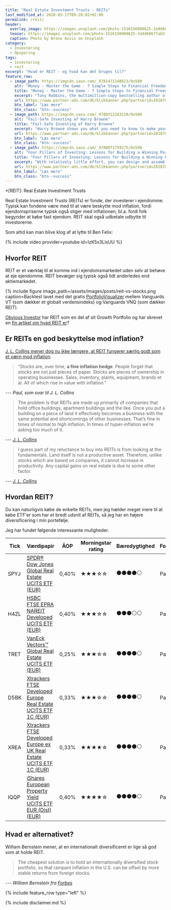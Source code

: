 ```yaml
---
title: "Real Estate Investment Trusts - REITs"
last_modified_at: 2020-03-17T09:20:02+02:00
permalink: /reit/
header:
  overlay_image: https://images.unsplash.com/photo-1516156008625-3a9d6067fab5?ixlib=rb-1.2.1&ixid=eyJhcHBfaWQiOjEyMDd9&auto=format&fit=crop&w=1500&q=80
  teaser: https://images.unsplash.com/photo-1516156008625-3a9d6067fab5?ixlib=rb-1.2.1&ixid=eyJhcHBfaWQiOjEyMDd9&auto=format&fit=crop&w=400&q=80
  caption: Photo by Breno Assis on Unsplash
category:
  - Investering
  - Opsparing
tags:
  - investering
  - reit
excerpt: "Hvad er REIT - og hvad kan det bruges til?"
feature_row:
  - image_path: https://imgcdn.saxo.com/_9781471148613/0x500
    alt: "Money - Master the Game - 7 Simple Steps to Financial Freedom"
    title: "Money - Master the Game - 7 Simple Steps to Financial Freedom"
    excerpt: "Tony Robbins, the multimillion-copy bestselling author of Awaken the Giant Within and Unlimited Power has created a 7-step blueprint for securing financial freedom. Based on extensive research and one-on-one interviews with more than 50 of the most legendary financial experts in the world - from Carl Icahn, to Warren Buffett, to Jack Bogle and Steve Forbes."
    url: https://www.partner-ads.com/dk/klikbanner.php?partnerid=28187&bannerid=43264&htmlurl=https://www.saxo.com/dk/money-master-the-game_tony-robbins_paperback_9781471148613
    btn_label: "Læs mere"
    btn_class: "btn--success"
  - image_path: https://imgcdn.saxo.com/_9780312263218/0x500
    alt: "Fail-Safe Investing af Harry Browne"
    title: "Fail-Safe Investing af Harry Browne"
    excerpt: "Harry Browne shows you what you need to know to make your savings and investments safe and profitable, no matter what the economy and the investment markets do. There are no secret trading systems here, no jargon to learn. Instead, Harry Browne teaches you in simple terms too."
    url: https://www.partner-ads.com/dk/klikbanner.php?partnerid=28187&bannerid=43264&htmlurl=https://www.saxo.com/dk/the-permanent-portfolio_craig-rowland_hardback_9781118288252
    btn_label: "Læs mere"
    btn_class: "btn--success"
  - image_path: https://imgcdn.saxo.com/_9780071759175/0x500
    alt: "Four Pillars of Investing: Lessons for Building a Winning Portfolio"
    title: "Four Pillars of Investing: Lessons for Building a Winning Portfolio"
    excerpt: "With relatively little effort, you can design and assemble an investment portfolio that, because of its wide diversification and minimal expenses, will prove superior to the most professionally managed accounts. Great intelligence and good luck are not required. William Bernstein s commonsense approach to portfolio construction has served investors well during the past turbulent decade and it s what made The Four Pillars of Investing an instant classic when it was first published nearly a decade ago."
    url: https://www.partner-ads.com/dk/klikbanner.php?partnerid=28187&bannerid=43264&htmlurl=https://www.saxo.com/dk/four-pillars-of-investing-lessons-for-building-a-winning-portfolio_william-j-bernstein_epub_9780071759175
    btn_label: "Læs mere"
    btn_class: "btn--success"
---
```


*[REIT]: Real Estate Investment Trusts

Real Estate Investment Trusts (REITs) er fonde, der investerer i ejendomme. Typisk kan fondene være med til at være beskytte mod inflation, fordi ejendomspriserne typisk også stiger med inflationen, bl.a. fordi folk begynder at købe fast ejendom. REIT skal også udbetale udbytte til investorerne.

Som altid kan man blive klog af at lytte til Ben Felix:

{% include video provider=youtube id=IzK5x3LlsUU %} 

## Hvorfor REIT

REIT er et værktøj til at komme ind i ejendomsmarkedet uden selv at behøve at eje ejendomme. 
REIT bevæger sig typisk også lidt anderledes end aktiemarkedet.

{% include figure image_path=/assets/images/posts/reit-vs-stocks.png caption=Backtest lavet med det gratis [PortfolioVisualizer](https://www.portfoliovisualizer.com/) mellem Vanguards VT (som dækker et globalt verdensindeks) og Vanguards VNQ (som dækker REIT).

[Obvious Investor](https://obviousinvestor.com/my-investments/growth-portfolio/reits/) har REIT som en del af sit Growth Portfolio og har skrevet en [fin artikel om hvad REIT er](https://obviousinvestor.com/my-investments/growth-portfolio/reits/)?

## Er REITs en god beskyttelse mod inflation?

[J. L. Collins mener dog nu ikke længere, at REIT fungerer særlig godt som et værn mod inflation](https://jlcollinsnh.com/2014/05/27/stocks-part-xxii-stepping-away-from-reits/). 

> “Stocks are, over time, **a fine inflation hedge**. People forget that stocks are not just pieces of paper.  Stocks are pieces of ownership in operating businesses. Sales, inventory, plants, equipment, brands et al.  All of which rise in value with inflation.”

--- <cite>Paul, som svar til J. L. Collins</cite>

> The problem is that REITs are made up primarily of companies that hold office buildings, apartment buildings and the like. Once you put a building on a piece of land it effectively becomes a business with the same potential and shortcomings of other businesses. That’s fine in times of normal to high inflation. In times of hyper-inflation we’re asking too much of it.

--- <cite>[J. L. Collins](https://jlcollinsnh.com/2014/05/27/stocks-part-xxii-stepping-away-from-reits/)</cite>
 
> I guess part of my reluctance to buy into REITs is from looking at the fundamentals. Land itself is not a productive asset. Therefore, unlike stocks which are based on companies, it cannot increase in productivity. Any capital gains on real estate is due to some other factor.

--- <cite>[J. L. Collins](https://jlcollinsnh.com/2014/05/27/stocks-part-xxii-stepping-away-from-reits/)</cite>

## Hvordan REIT?

Du kan naturligvis købe de enkelte REITs, men jeg hælder meget mere til at købe ETF'er som har et bredt udsnit af REITs, så jeg har en højere diversificering i min portefølje.

Jeg har fundet følgende interessante muligheder.

| Tick | Værdipapir                                                                                                                                     | ÅOP   | Morningstar rating                       | Bæredygtighed                            | Forvaltning |
|------|------------------------------------------------------------------------------------------------------------------------------------------------|-------|------------------------------------------|------------------------------------------|-------------|
| SPYJ | [SPDR® Dow Jones Global Real Estate UCITS ETF (EUR)](https://www.morningstar.dk/dk/etf/snapshot/snapshot.aspx?id=0P0000X9H8)                   | 0,40% | &#x2605;&#x2605;&#x2605;&#x2606;&#x2606; | &#x26AB;&#x26AB;&#x26AB;&#x26AB;&#x26AA; | Passiv      |
| H4ZL | [HSBC FTSE EPRA NAREIT Developed UCITS ETF (EUR)](https://www.morningstar.dk/dk/etf/snapshot/snapshot.aspx?id=0P00010310)                      | 0,40% | &#x2605;&#x2605;&#x2605;&#x2606;&#x2606; | &#x26AB;&#x26AB;&#x26AB;&#x26AA;&#x26AA; | Passiv      |
| TRET | [VanEck Vectors™ Global Real Estate UCITS ETF (EUR)](https://www.morningstar.dk/dk/etf/snapshot/snapshot.aspx?id=0P0001FAGW)                   | 0,25% | &#x2605;&#x2605;&#x2605;&#x2606;&#x2606; | &#x26AB;&#x26AB;&#x26AB;&#x26AB;&#x26AA; | Passiv      |
| D5BK | [Xtrackers FTSE Developed Europe Real Estate UCITS ETF 1C (EUR)](https://www.morningstar.dk/dk/etf/snapshot/snapshot.aspx?id=0P0000OO7X)       | 0,33% | &#x2605;&#x2605;&#x2605;&#x2606;&#x2606; | &#x26AB;&#x26AB;&#x26AB;&#x26AB;&#x26AA; | Passiv      |
| XREA | [Xtrackers FTSE Developed Europe ex UK Real Estate UCITS ETF 1C (EUR)](https://www.morningstar.dk/dk/etf/snapshot/snapshot.aspx?id=0P00014B9L) | 0,33% | &#x2605;&#x2605;&#x2605;&#x2605;&#x2606; | &#x26AB;&#x26AB;&#x26AB;&#x26AB;&#x26AA; | Passiv      |
| IQQP | [iShares European Property Yield UCITS ETF EUR (Dist) (EUR)](http://www.morningstar.dk/dk/etf/snapshot/snapshot.aspx?id=0P0000MEI4)            | 0,40% | &#x2605;&#x2605;&#x2605;&#x2605;&#x2606; | &#x26AB;&#x26AB;&#x26AB;&#x26AB;&#x26AA; | Passiv      |


## Hvad er alternativet?

William Bernstein mener, at en internationalt diversificeret er lige så god som at holde REIT.

> The cheapest solution is to hold an internationally diversified stock portfolio, so that rampant inflation in the U.S. can be offset by more stable returns from foreign stocks.

--- <cite>William Bernstein fra [Forbes](https://www.forbes.com/sites/phildemuth/2013/09/03/essential-reading-deep-risk-by-william-bernstein-plus-q-a-with-author/)</cite>
 
{% include feature_row type="left" %}

{% include disclaimer.md %}
